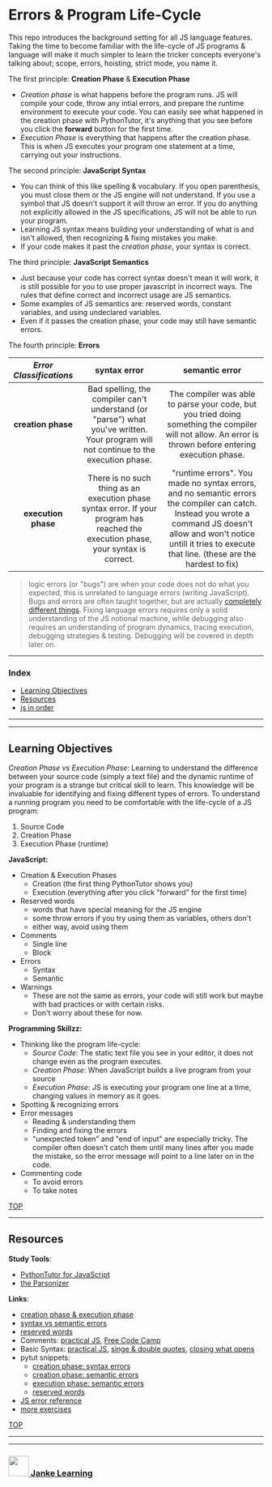 # Errors & Program Life-Cycle

This repo introduces the background setting for all JS language features. Taking the time to become familiar with the life-cycle of JS programs & language will make it much simpler to learn the tricker concepts everyone's talking about; scope, errors, hoisting, strict mode, you name it.

The first principle: __Creation Phase__ & __Execution Phase__
* _Creation phase_ is what happens before the program runs. JS will compile your code, throw any intial errors, and prepare the runtime environment to execute your code.  You can easily see what happened in the creation phase with PythonTutor, it's anything that you see before you click the __forward__ button for the first time.
* _Execution Phase_ is everything that happens after the creation phase.  This is when JS executes your program one statement at a time, carrying out your instructions.
  
The second principle: __JavaScript Syntax__
* You can think of this like spelling & vocabulary. If you open parenthesis, you must close them or the JS engine will not understand.  If you use a symbol that JS doesn't support it will throw an error. If you do anything not explicitly allowed in the JS specifications, JS will not be able to run your program.  
* Learning JS syntax means building your understanding of what is and isn't allowed, then recognizing & fixing mistakes you make.
* If your code makes it past the _creation phase_, your syntax is correct.

The third principle: __JavaScript Semantics__
* Just because your code has correct syntax doesn't mean it will work, it is still possible for you to use proper javascript in incorrect ways.  The rules that define correct and incorrect usage are JS semantics.
* Some examples of JS semantics are: reserved words, constant variables, and using undeclared variables.  
* Even if it passes the creation phase, your code may still have semantic errors.

The fourth principle: __Errors__
  
| _Error Classifications_ | syntax error | semantic error |
| :---: | :---: | :---: |
| __creation phase__ | Bad spelling, the compiler can't understand (or "parse") what you've written. Your program will not continue to the execution phase. | The compiler was able to parse your code, but you tried doing something the compiler will not allow. An error is thrown before entering execution phase.  |
| __execution phase__ | There is no such thing as an execution phase syntax error.  If your program has reached the execution phase, your syntax is correct. | "runtime errors". You made no syntax errors, and no semantic errors the compiler can catch.  Instead you wrote a command JS doesn't allow and won't notice untill it tries to execute that line. (these are the hardest to fix) |







> logic errors (or "bugs") are when your code does not do what you expected, this is unrelated to language errors (writing JavaScript).  Bugs and errors are often taught together, but are actually [completely different things](https://www.youtube.com/watch?v=tV0tQisuxPo). Fixing language errors requires only a solid understanding of the JS notional machine, while debugging also requires an understanding of program dynamics, tracing execution, debugging strategies & testing.  Debugging will be covered in depth later on.
    
  




---


### Index
* [Learning Objectives](#learning-objectives)
* [Resources](#resources)
* [js in order](https://github.com/janke-learning/js-in-order)

---
---

## Learning Objectives


_Creation Phase vs Execution Phase_: Learning to understand the difference between your source code (simply a text file) and the dynamic runtime of your program is a strange but critical skill to learn.  This knowledge will be invaluable for identifying and fixing different types of errors.  To understand a running program you need to be comfortable with the life-cycle of a JS program:
1. Source Code
2. Creation Phase 
3. Execution Phase (runtime)




__JavaScript:__
* Creation & Execution Phases
    * Creation (the first thing PythonTutor shows you)
    * Execution (everything after you click "forward" for the first time)
* Reserved words 
    * words that have special meaning for the JS engine
    * some throw errors if you try using them as variables, others don't
    * either way, avoid using them
* Comments
    * Single line
    * Block
* Errors
    * Syntax
    * Semantic
* Warnings
    * These are not the same as errors, your code will still work but maybe with bad practices or with certain risks. 
    * Don't worry about these for now.

__Programming Skillzz:__
* Thinking like the program life-cycle:
    * _Source Code_: The static text file you see in your editor, it does not change even as the program executes.
    * _Creation Phase_: When JavaScript builds a live program from your source
    * _Execution Phase_: JS is executing your program one line at a time, changing values in memory as it goes.
* Spotting & recognizing errors
* Error messages
    * Reading & understanding them
    * Finding and fixing the errors
    * "unexpected token" and "end of input" are especially tricky. The compiler often doesn't catch them until many lines after you made the mistake, so the error message will point to a line later on in the code.
* Commenting code
    * To avoid errors
    * To take notes 



[TOP](#errors-&-programming-life-cycle)

---

## Resources


__Study Tools__:
* [PythonTutor for JavaScript](http://pythontutor.com/javascript.html#)
* [the Parsonizer](https://janke-learning.github.io/parsonizer/)


__Links__:
* [creation phase & execution phase](https://www.youtube.com/watch?v=YID-HIdy1bk)
* [syntax vs semantic errors](https://wci.llnl.gov/codes/basis/manual/node53.html)
* [reserved words](http://www.javascripter.net/faq/reserved.htm)
* Comments: [practical JS](https://shawnr.gitbooks.io/practical-introduction-to-javascript/content/basic-syntax/comments.html), [Free Code Camp](https://learn.freecodecamp.org/javascript-algorithms-and-data-structures/basic-javascript/comment-your-javascript-code)
* Basic Syntax: [practical JS](https://shawnr.gitbooks.io/practical-introduction-to-javascript/content/basic-syntax/), [singe & double quotes](https://learn.freecodecamp.org/javascript-algorithms-and-data-structures/debugging/catch-mixed-usage-of-single-and-double-quotes/), [closing what opens](https://learn.freecodecamp.org/javascript-algorithms-and-data-structures/debugging/catch-unclosed-parentheses-brackets-braces-and-quotes/)
* pytut snippets:
    * [creation phase: syntax errors](https://goo.gl/1Psxu7)
    * [creation phase: semantic errors](https://goo.gl/68af7H)
    * [execution phase: semantic errors](https://goo.gl/WzbmNE)
    * [reserved words](https://goo.gl/UiYnjK)
* [JS error reference](https://developer.mozilla.org/en-US/docs/Web/JavaScript/Reference/Errors)  
* [more exercises](https://github.com/janke-learning/errors)





  

[TOP](#errors-&-programming-life-cycle)

___
___
### <a href="http://janke-learning.org" target="_blank"><img src="https://user-images.githubusercontent.com/18554853/50098409-22575780-021c-11e9-99e1-962787adaded.png" width="40" height="40"></img> Janke Learning</a>

